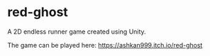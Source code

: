 # red-ghost
A 2D endless runner game created using Unity.

The game can be played here: https://ashkan999.itch.io/red-ghost
